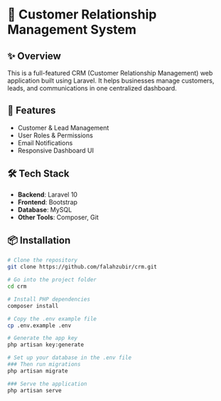 # 🧾 Customer Relationship Management System

## ✨ Overview

This is a full-featured CRM (Customer Relationship Management) web application built using Laravel. It helps businesses manage customers, leads, and communications in one centralized dashboard.

## 🚀 Features

- Customer & Lead Management
- User Roles & Permissions
- Email Notifications
- Responsive Dashboard UI

## 🛠️ Tech Stack

- **Backend**: Laravel 10
- **Frontend**: Bootstrap
- **Database**: MySQL
- **Other Tools**: Composer, Git

## 📦 Installation

```bash
# Clone the repository
git clone https://github.com/falahzubir/crm.git

# Go into the project folder
cd crm

# Install PHP dependencies
composer install

# Copy the .env example file
cp .env.example .env

# Generate the app key
php artisan key:generate

# Set up your database in the .env file
### Then run migrations
php artisan migrate

### Serve the application
php artisan serve
